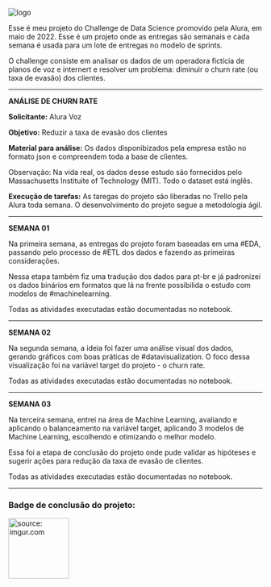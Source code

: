 ![logo](https://user-images.githubusercontent.com/88718731/174648777-26dfe378-6237-4aed-84ae-36fa136133ef.png)

Esse é meu projeto do Challenge de Data Science promovido pela Alura, em maio de 2022.
Esse é um projeto onde as entregas são semanais e cada semana é usada para um lote de entregas no modelo de sprints.

O challenge consiste em analisar os dados de um operadora fictícia de planos de voz e internert e resolver um problema: diminuir o churn rate (ou taxa de evasão) dos clientes.<hr>

<b> ANÁLISE DE CHURN RATE </b>

<b>Solicitante:</b> Alura Voz<p>
<b>Objetivo:</b> Reduzir a taxa de evasão dos clientes<p>
<b>Material para análise:</b> Os dados disponibizados pela empresa estão no formato json e compreendem toda a base de clientes.<p>
Observação: Na vida real, os dados desse estudo são fornecidos pelo Massachusetts Instituite of Technology (MIT). Todo o dataset está inglês.<p>
<b>Execução de tarefas:</b> As taregas do projeto são liberadas no Trello pela Alura toda semana. O desenvolvimento do projeto segue a metodologia ágil.<p><hr>

<b> SEMANA 01 </b>

Na primeira semana, as entregas do projeto foram baseadas em uma #EDA, passando pelo processo de #ETL dos dados e fazendo as primeiras considerações.<p>
Nessa etapa também fiz uma tradução dos dados para pt-br e já padronizei os dados binários em formatos que lá na frente possibilida o estudo com modelos de #machinelearning.<p>
Todas as atividades executadas estão documentadas no notebook.<hr>
  
<b> SEMANA 02 </b>

Na segunda semana, a ideia foi fazer uma análise visual dos dados, gerando gráficos com boas práticas de #datavisualization. O foco dessa visualização foi na variável target do projeto - o churn rate.<p>
Todas as atividades executadas estão documentadas no notebook.<hr>

<b> SEMANA 03 </b>

Na terceira semana, entrei na área de Machine Learning, avaliando e aplicando o balanceamento na variável target, aplicando 3 modelos de Machine Learning, escolhendo e otimizando o melhor modelo.<p>
Essa foi a etapa de conclusão do projeto onde pude validar as hipóteses e sugerir ações para redução da taxa de evasão de clientes.<p>
Todas as atividades executadas estão documentadas no notebook.<hr>

### Badge de conclusão do projeto:
<a href="https://imgur.com/rvbXegn"><img src="https://i.imgur.com/rvbXegn.png" title="source: imgur.com" width="120" height="120"/></a>
